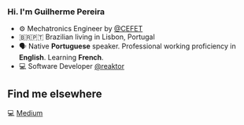 ### Hi. I'm Guilherme Pereira

- ⚙️ Mechatronics Engineer by [@CEFET](https://www.cefetmg.br/home/)
- 🇧🇷🇵🇹 Brazilian living in Lisbon, Portugal
- 🗣️ Native <b>Portuguese</b> speaker. Professional working proficiency in <b>English</b>. Learning <b>French</b>.
- :computer: Software Developer [@reaktor](https://github.com/reaktor)

<!--

Here are some of the usual things I do, play and/or work with. I'm a <b>*fast learner*</b>, so I'm able to understand almost everything with proper time and study.
> Don't ask me if I'm capable, just give me the mission.
> ~Unknown

---

 <p align="center">
 <img src="https://github-readme-stats-indol-omega.vercel.app/api?username=guilospanck&count_private=true&theme=midnight-purple&show_icons=true" alt="guilospanck"/> 
 </p>
 
 <p align="center">
 <img src="https://github-readme-stats-indol-omega.vercel.app/api/top-langs/?username=guilospanck&layout=compact&theme=midnight-purple" alt="languages" />
 </p>
 -->
 
 <!--
  <p align="center">
 <img src="http://github-readme-streak-stats.herokuapp.com?user=Guilospanck&theme=dark&hide_border=true&date_format=M%20j%5B%2C%20Y%5D" alt="streak" />
 </p>
 -->

## Find me elsewhere
💻  [Medium](https://medium.com/@guilospanck)
